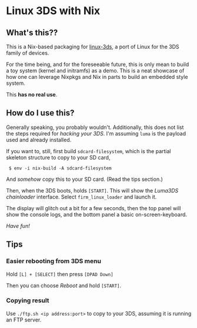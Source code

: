 Linux 3DS with Nix
==================

What's this??
-------------

This is a Nix-based packaging for [linux-3ds](https://github.com/linux-3ds), a
port of Linux for the 3DS family of devices.

For the time being, and for the foreseeable future, this is only mean to build
a toy system (kernel and initramfs) as a demo. This is a neat showcase of how
one can leverage Nixpkgs and Nix in parts to build an embedded style system.

This **has no real use**.


How do I use this?
------------------

Generally speaking, you probably wouldn't. Additionally, this does not list the
steps required for *hacking your 3DS*. I'm assuming `luma` is the payload used
and already installed.

If you want to, still, first build `sdcard-filesystem`, which is the
partial skeleton structure to copy to your SD card,

```
 $ env -i nix-build -A sdcard-filesystem
```

And *somehow* copy this to your SD card. (Read the tips section.)

Then, when the 3DS boots, holds `[START]`. This will show the *Luma3DS
chainloader* interface. Select `firm_linux_loader` and launch it.

The display will glitch out a bit for a few seconds, then the top panel will
show the console logs, and the bottom panel a basic on-screen-keyboard.

*Have fun!*


Tips
----

### Easier rebooting from 3DS menu

Hold `[L] + [SELECT]` then press `[DPAD Down]`

Then you can choose *Reboot* and hold `[START]`.

### Copying result

Use `./ftp.sh <ip address:port>` to copy to your 3DS, assuming it is
running an FTP server.
